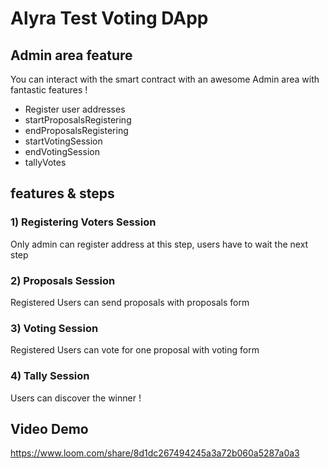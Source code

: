 # Alyra Test Voting DApp

## Admin area feature

You can interact with the smart contract with an awesome Admin area with fantastic features !

- Register user addresses
- startProposalsRegistering
- endProposalsRegistering
- startVotingSession
- endVotingSession
- tallyVotes

## features & steps

### 1) Registering Voters Session

Only admin can register address at this step, users have to wait the next step

### 2) Proposals Session

Registered Users can send proposals with proposals form

### 3) Voting Session

Registered Users can vote for one proposal with voting form

### 4) Tally Session

Users can discover the winner !

## Video Demo

https://www.loom.com/share/8d1dc267494245a3a72b060a5287a0a3
